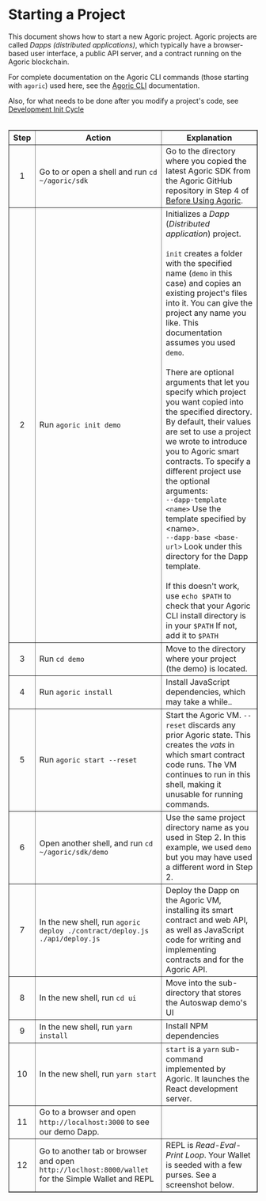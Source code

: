 # Starting a Project

This document shows how to start a new Agoric project. Agoric projects are called <i>Dapps (distributed
applications)</i>, which typically have a browser-based user interface, 
a public API server, and a contract running on the Agoric blockchain.

For complete documentation on the Agoric CLI commands (those starting with `agoric`) used here, 
see the [Agoric CLI](https://agoric.com/documentation/getting-started/agoric-cli/) documentation.

Also, for what needs to be done after you modify a project's code, see 
[Development Init Cycle](https://agoric.com/documentation/getting-started/development-init-cycle/)
<br><br>
<table border="1">
  <tbody>
  <tr>
  <th><b>Step</b></th>
  <th><b>Action</b></th>
  <th><b>Explanation</b></th>
  </th>
  <tr>
    <td><center>1</center></td>
    <td>Go to or open a shell and run <code>cd ~/agoric/sdk</code></td>
    <td>Go to the directory where you copied the latest Agoric SDK
	    from the Agoric GitHub repository in Step 4 of <a href="https://agoric.com/documentation/getting-started/before-using-agoric/">Before Using Agoric</a>.</td>
  </tr>
  <tr>
    <td><center>2</center></td>
    <td>Run <code>agoric init demo</code>
    <td>Initializes a <i>Dapp</i> (<i>Distributed application</i>)
	project.
	<br><br>
    <code>init</code> creates a folder with the specified name
    (<code>demo</code> in this case) and copies an existing project's files
    into it. You can give the project any name you like. This
    documentation assumes you used <code>demo</code>. 
    <br><br>
    There are optional arguments that let you specify which project
    you want copied into the specified directory. By default, their values are set to
    use a project we wrote to introduce you to Agoric smart
    contracts. To specify a different project use the optional arguments:<br>
    <code>--dapp-template &lt;name&gt;</code> Use the template specified by &lt;name&gt;.<br> 
	    <code>--dapp-base &lt;base-url&gt;</code> Look under this directory for the Dapp template. 
  <br><br>If this 
  doesn't work, use <code>echo $PATH</code> to check that your Agoric
      CLI install directory is in your <code>$PATH</code> If not, add
      it to <code>$PATH</code></td>
  </tr>
  <tr>
    <td><center>3</center></td>
    <td>Run <code>cd demo</code></td>
    <td>Move to the directory where your project (the demo) is
  located.</td> 
  </tr>
  <tr>
    <td><center>4</center></td>
    <td>Run <code>agoric install</code></td>
    <td>Install JavaScript dependencies, which may take a while..</td>
  </tr>
  <tr>
    <td><center>5</center></td>
    <td>Run <code>agoric start --reset</code></td>
    <td>Start the Agoric VM. <code>--reset</code> discards any prior Agoric
  state. This creates the <i>vats</i> in which smart contract code runs.
  The VM continues to run in this shell, making it unusable for
  running commands.</td>
  </tr>
  <tr>
    <td><center>6</center></td>
    <td>Open another shell, and run <code>cd ~/agoric/sdk/demo</code></td>
    <td>Use the same project directory name as you used in Step 2. In
      this example, we used <code>demo</code> but you may have used a
      different word in Step 2.</td>
  </tr>
  <tr>
    <td><center>7</center></td>
    <td>In the new shell, run <code>agoric deploy ./contract/deploy.js ./api/deploy.js</code></td>
    <td>Deploy the Dapp on the Agoric VM, installing its smart
  contract and web API, as well as JavaScript code for writing and implementing
      contracts and for the Agoric API.</td>
  </tr>
  <tr>
    <td><center>8</center></td>
    <td>In the new shell, run <code>cd ui</code></td>
    <td>Move into the sub-directory that stores the Autoswap demo's UI</td></td>
  </tr>
  <tr>
    <td><center>9</center></td>
    <td>In the new shell, run <code>yarn install</code></td>
    <td>Install NPM dependencies</td>
  </tr>
  <tr>
    <td><center>10</center></td>
    <td>In the new shell, run <code>yarn start</code></td>
    <td><code>start</code> is a <code>yarn</code> sub-command
  implemented by Agoric. It launches the React development server.</td>
  </tr>
  <tr>
    <td><center>11</center></td>
    <td>Go to a browser and open <code>http://localhost:3000</code> to
  see our demo Dapp.</td>
    <td></td>
  </tr>
  <tr>
    <td><center>12</center></td>
    <td>Go to another tab or browser and open
  <code>http://loclhost:8000/wallet</code> for the Simple Wallet and REPL</td>
    <td>REPL is <i>Read-Eval-Print Loop</i>. Your Wallet is seeded
  with a few purses. See a screenshot below.</td>
  </tr>
</tbody>
</table>